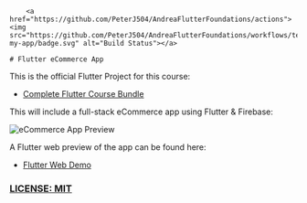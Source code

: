         <a href="https://github.com/PeterJ504/AndreaFlutterFoundations/actions"><img src="https://github.com/PeterJ504/AndreaFlutterFoundations/workflows/test-my-app/badge.svg" alt="Build Status"></a>

    # Flutter eCommerce App

This is the official Flutter Project for this course:

- [Complete Flutter Course Bundle](https://codewithandrea.com/courses/complete-flutter-bundle/)

This will include a full-stack eCommerce app using Flutter & Firebase:

![eCommerce App Preview](/.github/images/ecommerce-app-preview.png)

A Flutter web preview of the app can be found here:

- [Flutter Web Demo](https://my-shop-ecommerce-stg.web.app/)

### [LICENSE: MIT](../LICENSE.md)
